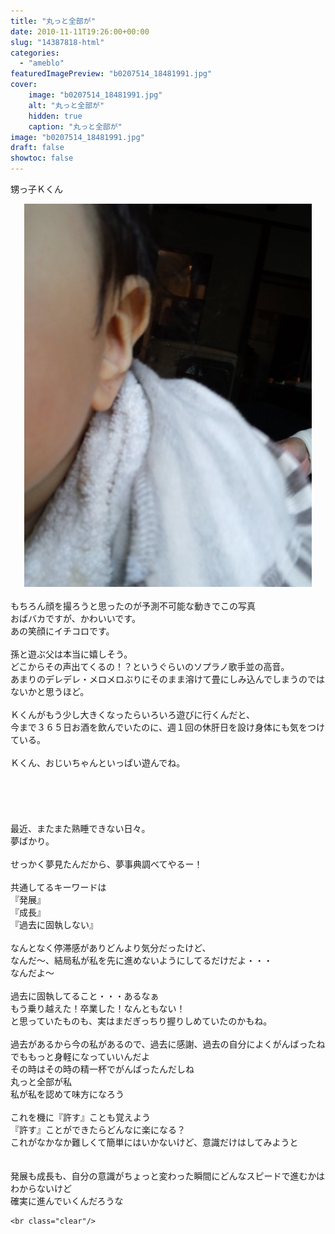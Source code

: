 ```yaml
---
title: "丸っと全部が"
date: 2010-11-11T19:26:00+00:00
slug: "14387818-html"
categories:
  - "ameblo"
featuredImagePreview: "b0207514_18481991.jpg"
cover:
    image: "b0207514_18481991.jpg"
    alt: "丸っと全部が"
    hidden: true
    caption: "丸っと全部が"
image: "b0207514_18481991.jpg"
draft: false
showtoc: false
---
```

甥っ子Ｋくん<br/>
<center><a href="b0207514_18481991.jpg" rel="nofollow"><img src="b0207514_18481991.jpg" alt="丸っと全部が_b0207514_18481991.jpg" class="IMAGE_MID" height="613" width="460"/></a></center><br/>
もちろん顔を撮ろうと思ったのが予測不可能な動きでこの写真<br/>
おばバカですが、かわいいです。<br/>
あの笑顔にイチコロです。<br/>
<br/>
孫と遊ぶ父は本当に嬉しそう。<br/>
どこからその声出てくるの！？というぐらいのソプラノ歌手並の高音。<br/>
あまりのデレデレ・メロメロぶりにそのまま溶けて畳にしみ込んでしまうのではないかと思うほど。<br/>
<br/>
Ｋくんがもう少し大きくなったらいろいろ遊びに行くんだと、<br/>
今まで３６５日お酒を飲んでいたのに、週１回の休肝日を設け身体にも気をつけている。<br/>
<br/>
Ｋくん、おじいちゃんといっぱい遊んでね。<br/>
<br/>
<br/>
<br/>
<br/>
<br/>
最近、またまた熟睡できない日々。<br/>
夢ばかり。<br/>
<br/>
せっかく夢見たんだから、夢事典調べてやるー！<br/>
<br/>
共通してるキーワードは<br/>
『発展』<br/>
『成長』<br/>
『過去に固執しない』<br/>
<br/>
なんとなく停滞感がありどんより気分だったけど、<br/>
なんだ～、結局私が私を先に進めないようにしてるだけだよ・・・<br/>
なんだよ～<br/>
<br/>
過去に固執してること・・・あるなぁ<br/>
もう乗り越えた！卒業した！なんともない！<br/>
と思っていたものも、実はまだぎっちり握りしめていたのかもね。<br/>
<br/>
過去があるから今の私があるので、過去に感謝、過去の自分によくがんばったね<br/>
でももっと身軽になっていいんだよ<br/>
その時はその時の精一杯でがんばったんだしね<br/>
丸っと全部が私<br/>
私が私を認めて味方になろう<br/>
<br/>
これを機に『許す』ことも覚えよう<br/>
『許す』ことができたらどんなに楽になる？<br/>
これがなかなか難しくて簡単にはいかないけど、意識だけはしてみようと<br/>
<br/>
<br/>
発展も成長も、自分の意識がちょっと変わった瞬間にどんなスピードで進むかはわからないけど<br/>
確実に進んでいくんだろうな

    <br class="clear"/>
